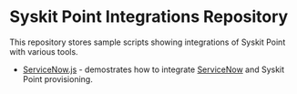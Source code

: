 # Syskit Point Integrations Repository
This repository stores sample scripts showing integrations of Syskit Point with various tools.

- [ServiceNow.js](https://github.com/SysKitTeam/point-integrations/blob/main/servicenow.js) - demostrates how to integrate [ServiceNow](https://servicenow.com/) and Syskit Point provisioning.
